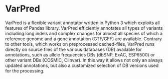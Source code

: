 # VarPred
VarPred is a flexible variant annotator written in Python 3 which exploits all features of Pandas library. VarPred efficiently annotates all types of variants including long indels and complex changes for almost all species of which a reference genome and a gene annotation (GTF/GFF) are available. Contrary to other tools, which works on preprocessed cached-files, VarPred runs directly on source files of the various databases (DB) available for annotations, such as allele frequencies DBs (dbSNP, ExAC, ESP6500) or other variant DBs (COSMIC, Clinvar). In this way it allows not only an always updated annotations, but also a customized selection of DB versions used for the processing.
